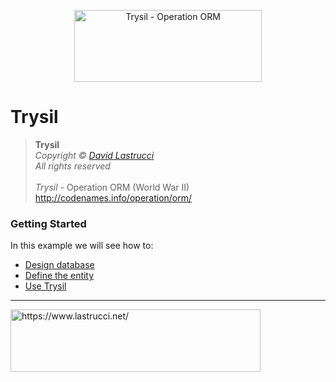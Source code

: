 <p align="center">
  <img width="300" height="115" src="https://github.com/davidlastrucci/Trysil/blob/master/Docs/Trysil.png" title="Trysil - Operation ORM">
</p>

# Trysil
> **Trysil**<br>
> *Copyright © [David Lastrucci](https://www.lastrucci.net/)*<br>
> *All rights reserved*<br>
> <br>
> *Trysil* - Operation ORM (World War II)<br>
> http://codenames.info/operation/orm/

### Getting Started

In this example we will see how to:

- [Design database](https://github.com/davidlastrucci/Trysil/blob/master/Docs/DesignDatabase.md)
- [Define the entity](https://github.com/davidlastrucci/Trysil/blob/master/Docs/DefineEntity.md)
- [Use Trysil](https://github.com/davidlastrucci/Trysil/blob/master/Docs/UseTrysil.md)

---
<p>
  <a href="https://www.lastrucci.net/">
    <img width="400" height="100" src="https://www.lastrucci.net/images/badge.small.png" title="https://www.lastrucci.net/">
  </a>
</p>
